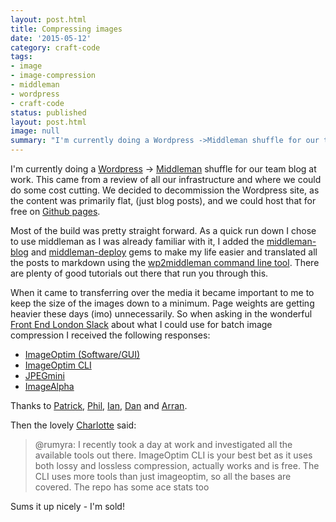 ```yaml
---
layout: post.html
title: Compressing images
date: '2015-05-12'
category: craft-code
tags:
- image
- image-compression
- middleman
- wordpress
- craft-code
status: published
layout: post.html
image: null
summary: "I'm currently doing a Wordpress ->Middleman shuffle for our team blog at work."
---
```


I'm currently doing a <a href="https://wordpress.org/">Wordpress</a> -> <a href="https://middlemanapp.com/">Middleman</a> shuffle for our team blog at work. This came from a review of all our infrastructure and where we could do some cost cutting. We decided to decommission the Wordpress site, as the content was primarily flat, (just blog posts), and we could host that for free on <a href="https://pages.github.com/">Github pages</a>.

Most of the build was pretty straight forward. As a quick run down I chose to use middleman as I was already familiar with it, I added the <a href="https://github.com/middleman/middleman-blog">middleman-blog</a> and <a href="https://github.com/middleman-contrib/middleman-deploy">middleman-deploy</a> gems to make my life easier and translated all the posts to markdown using the <a href="https://github.com/mdb/wp2middleman">wp2middleman command line tool</a>. There are plenty of good tutorials out there that run you through this.

When it came to transferring over the media it became important to me to keep the size of the images down to a minimum. Page weights are getting heavier these days (imo) unnecessarily. So when asking in the wonderful <a href="">Front End London Slack</a> about what I could use for batch image compression I received the following responses:

<ul>
<li><a href="https://imageoptim.com/">ImageOptim (Software/GUI)</a></li>
<li><a href="https://github.com/JamieMason/ImageOptim-CLI">ImageOptim CLI</a></li>
<li><a href="http://www.jpegmini.com/">JPEGmini</a></li>
<li><a href="http://pngmini.com/">ImageAlpha</a></li>
</ul>

Thanks to <a href="https://twitter.com/patrickhamann">Patrick</a>, <a href="https://twitter.com/philhawksworth">Phil</a>, <a href="https://twitter.com/ianfeather">Ian</a>, <a href="https://twitter.com/danielknell">Dan</a> and <a href="https://twitter.com/arranrp">Arran</a>.

Then the lovely <a href="https://twitter.com/charlotteis">Charlotte</a> said:

<blockquote>@rumyra: I recently took a day at work and investigated all the available tools out there. ImageOptim CLI is your best bet as it uses both lossy and lossless compression, actually works and is free. The CLI uses more tools than just imageoptim, so all the bases are covered. The repo has some ace stats too</blockquote>

Sums it up nicely - I'm sold!
